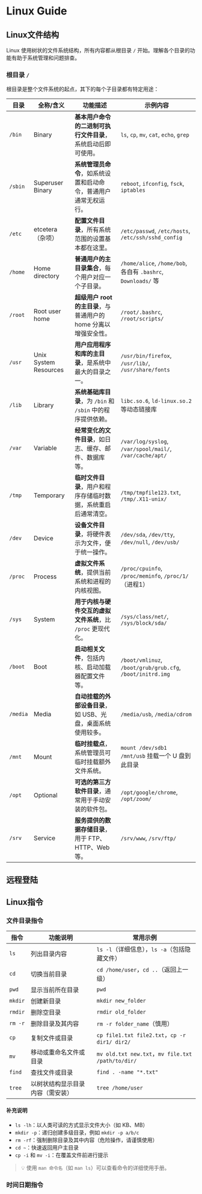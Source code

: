 # Linux  Guide

## Linux文件结构

Linux 使用树状的文件系统结构，所有内容都从根目录 `/` 开始。理解各个目录的功能有助于系统管理和问题排查。

### 根目录 `/`

根目录是整个文件系统的起点，其下的每个子目录都有特定用途：

| 目录 | 全称/含义 | 功能描述 | 示例内容 |
|------|-----------|----------|-----------|
| `/bin` | Binary | **基本用户命令的二进制可执行文件目录**，系统启动后即可使用。 | `ls`, `cp`, `mv`, `cat`, `echo`, `grep` |
| `/sbin` | Superuser Binary | **系统管理员命令**，如系统设置和启动命令，普通用户通常无权运行。 | `reboot`, `ifconfig`, `fsck`, `iptables` |
| `/etc` | etcetera（杂项） | **配置文件目录**，所有系统范围的设置基本都在这里。 | `/etc/passwd`, `/etc/hosts`, `/etc/ssh/sshd_config` |
| `/home` | Home directory | **普通用户的主目录集合**，每个用户对应一个子目录。 | `/home/alice`, `/home/bob`, 各自有 `.bashrc`, `Downloads/` 等 |
| `/root` | Root user home | **超级用户 root 的主目录**，与普通用户的 home 分离以增强安全性。 | `/root/.bashrc`, `/root/scripts/` |
| `/usr` | Unix System Resources | **用户应用程序和库的主目录**，是系统中最大的目录之一。 | `/usr/bin/firefox`, `/usr/lib/`, `/usr/share/fonts` |
| `/lib` | Library | **系统基础库目录**，为 `/bin` 和 `/sbin` 中的程序提供依赖。 | `libc.so.6`, `ld-linux.so.2` 等动态链接库 |
| `/var` | Variable | **经常变化的文件目录**，如日志、缓存、邮件、数据库等。 | `/var/log/syslog`, `/var/spool/mail/`, `/var/cache/apt/` |
| `/tmp` | Temporary | **临时文件目录**，用户和程序存储临时数据，系统重启后通常清空。 | `/tmp/tmpfile123.txt`, `/tmp/.X11-unix/` |
| `/dev` | Device | **设备文件目录**，将硬件表示为文件，便于统一操作。 | `/dev/sda`, `/dev/tty`, `/dev/null`, `/dev/usb/` |
| `/proc` | Process | **虚拟文件系统**，提供当前系统和进程的内核视图。 | `/proc/cpuinfo`, `/proc/meminfo`, `/proc/1/`（进程1） |
| `/sys` | System | **用于内核与硬件交互的虚拟文件系统**，比 `/proc` 更现代化。 | `/sys/class/net/`, `/sys/block/sda/` |
| `/boot` | Boot | **启动相关文件**，包括内核、启动加载器配置文件等。 | `/boot/vmlinuz`, `/boot/grub/grub.cfg`, `/boot/initrd.img` |
| `/media` | Media | **自动挂载的外部设备目录**，如 USB、光盘，桌面系统使用较多。 | `/media/usb`, `/media/cdrom` |
| `/mnt` | Mount | **临时挂载点**，系统管理员可临时挂载额外文件系统。 | `mount /dev/sdb1 /mnt/usb` 挂载一个 U 盘到此目录 |
| `/opt` | Optional | **可选的第三方软件目录**，通常用于手动安装的软件包。 | `/opt/google/chrome`, `/opt/zoom/` |
| `/srv` | Service | **服务提供的数据存储目录**，用于 FTP、HTTP、Web 等。 | `/srv/www`, `/srv/ftp/` |

## 远程登陆

## Linux指令

### 文件目录指令

| 指令 | 功能说明 | 常用示例 |
|------|----------|-----------|
| `ls` | 列出目录内容 | `ls -l`（详细信息），`ls -a`（包括隐藏文件） |
| `cd` | 切换当前目录 | `cd /home/user`，`cd ..`（返回上一级） |
| `pwd` | 显示当前所在目录 | `pwd` |
| `mkdir` | 创建新目录 | `mkdir new_folder` |
| `rmdir` | 删除空目录 | `rmdir old_folder` |
| `rm -r` | 删除目录及其内容 | `rm -r folder_name`（慎用） |
| `cp` | 复制文件或目录 | `cp file1.txt file2.txt`，`cp -r dir1/ dir2/` |
| `mv` | 移动或重命名文件或目录 | `mv old.txt new.txt`，`mv file.txt /path/to/dir/` |
| `find` | 查找文件或目录 | `find . -name "*.txt"` |
| `tree` | 以树状结构显示目录内容（需安装） | `tree /home/user` |

#### 补充说明

- `ls -lh`：以人类可读的方式显示文件大小（如 KB、MB）
- `mkdir -p`：递归创建多级目录，例如 `mkdir -p a/b/c`
- `rm -rf`：强制删除目录及其中内容（危险操作，请谨慎使用）
- `cd ~`：快速返回用户主目录
- `cp -i` 和 `mv -i`：在覆盖文件前进行提示

> 💡 使用 `man 命令名`（如 `man ls`）可以查看命令的详细使用手册。

### 时间日期指令
